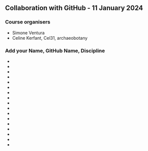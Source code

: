 ## Collaboration with GitHub - 11 January 2024

### Course organisers
* Simone Ventura
* Celine Kerfant, Cel31, archaeobotany

### Add your Name, GitHub Name, Discipline
* 
*
* 
*
*
*
*
*
*
*
*
*
*
*
*
*
*
